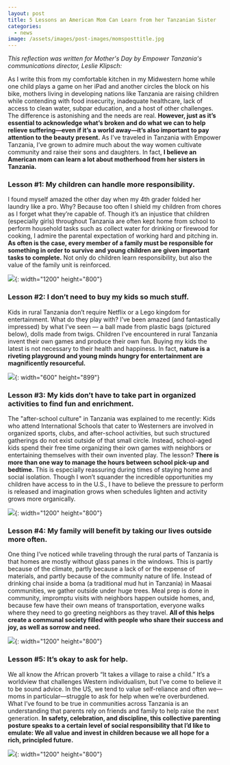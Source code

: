 ```yaml
---
layout: post
title: 5 Lessons an American Mom Can Learn from her Tanzanian Sister
categories:
  - news
image: /assets/images/post-images/momsposttitle.jpg
---
```


*This reflection was written for Mother's Day by Empower Tanzania's communications director, Leslie Klipsch:*

As I write this from my comfortable kitchen in my Midwestern home while one child plays a game on her iPad and another circles the block on his bike, mothers living in developing nations like Tanzania are raising children while contending with food insecurity, inadequate healthcare, lack of access to clean water, subpar education, and a host of other challenges. The difference is astonishing and the needs are real. **However, just as it’s essential to acknowledge what’s broken and do what we can to help relieve suffering—even if it’s a world away—it’s also important to pay attention to the beauty present.** As I’ve traveled in Tanzania with Empower Tanzania, I’ve grown to admire much about the way women cultivate community and raise their sons and daughters. In fact, **I believe an American mom can learn a lot about motherhood from her sisters in Tanzania.**

### **Lesson \#1: My children can handle more responsibility.**

I found myself amazed the other day when my 4th grader folded her laundry like a pro. Why? Because too often I shield my children from chores as I forget what they’re capable of. Though it’s an injustice that children (especially girls) throughout Tanzania are often kept home from school to perform household tasks such as collect water for drinking or firewood for cooking, I admire the parental expectation of working hard and pitching in. **As often is the case, every member of a family must be responsible for something in order to survive and young children are given important tasks to complete.** Not only do children learn responsibility, but also the value of the family unit is reinforced.

![](/uploads/mompost1-1.jpg){: width="1200" height="800"}

### **Lesson \#2: I don’t need to buy my kids so much stuff.**

Kids in rural Tanzania don’t require Netflix or a Lego kingdom for entertainment. What do they play with? I’ve been amazed (and fantastically impressed) by what I’ve seen — a ball made from plastic bags (pictured below), dolls made from twigs. Children I’ve encountered in rural Tanzania invent their own games and produce their own fun. Buying my kids the latest is not necessary to their health and happiness. In fact, **nature is a riveting playground and young minds hungry for entertainment are magnificently resourceful. &nbsp;**

![](/uploads/momsblog2.jpg){: width="600" height="899"}

### **Lesson \#3: My kids don’t have to take part in organized activities to find fun and enrichment.**

The "after-school culture" in Tanzania was explained to me recently: Kids who attend International Schools that cater to Westerners are involved in organized sports, clubs, and after-school activities, but such structured gatherings do not exist outside of that small circle. Instead, school-aged kids spend their free time organizing their own games with neighbors or entertaining themselves with their own invented play. The lesson? **There is more than one way to manage the hours between school pick-up and bedtime.** This is especially reassuring during times of staying home and social isolation. Though I won’t squander the incredible opportunities my children have access to in the U.S., I have to believe the pressure to perform is released and imagination grows when schedules lighten and activity grows more organically.

![](/uploads/mompost4.jpg){: width="1200" height="800"}

### **Lesson \#4: My family will benefit by taking our lives outside more often.**

One thing I’ve noticed while traveling through the rural parts of Tanzania is that homes are mostly without glass panes in the windows. This is partly because of the climate, partly because a lack of or the expense of materials, and partly because of the community nature of life. Instead of drinking chai inside a boma (a traditional mud hut in Tanzania) in Maasai communities, we gather outside under huge trees. Meal prep is done in community, impromptu visits with neighbors happen outside homes, and, because few have their own means of transportation, everyone walks where they need to go greeting neighbors as they travel. **All of this helps create a communal society filled with people who share their success and joy, as well as sorrow and need.**

![](/uploads/momsblog3-1.jpg){: width="1200" height="800"}

### **Lesson \#5: It’s okay to ask for help.**

We all know the African proverb “It takes a village to raise a child.” It’s a worldview that challenges Western individualism, but I’ve come to believe it to be sound advice. In the US, we tend to value self-reliance and often we—moms in particular—struggle to ask for help when we’re overburdened. What I’ve found to be true in communities across Tanzania is an understanding that parents rely on friends and family to help raise the next generation. **In safety, celebration, and discipline, this collective parenting posture speaks to a certain level of social responsibility that I’d like to emulate: We all value and invest in children because we all hope for a rich, principled future.**

![](/uploads/mompost5.jpg){: width="1200" height="800"}
